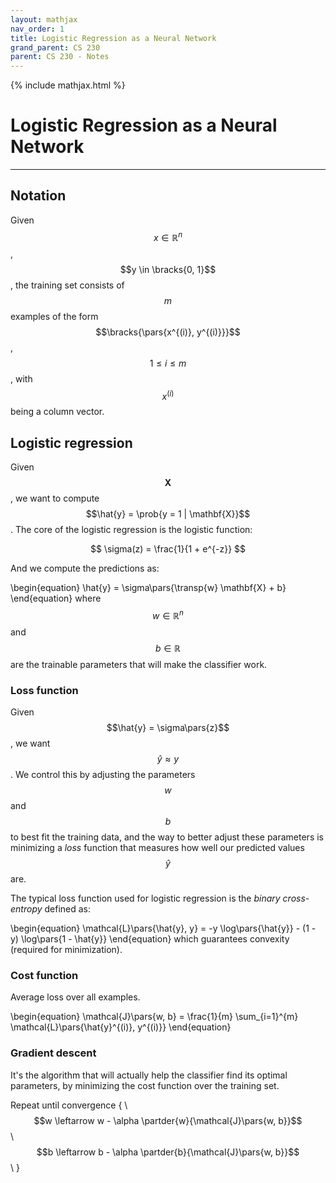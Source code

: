 ```yaml
---
layout: mathjax
nav_order: 1
title: Logistic Regression as a Neural Network
grand_parent: CS 230
parent: CS 230 - Notes
---
```


{% include mathjax.html %}


# Logistic Regression as a Neural Network
---

## Notation

Given $$x \in \mathbb{R}^n$$, $$y \in \bracks{0, 1}$$, the training set consists of $$m$$ examples
of the form $$\bracks{\pars{x^{(i)}, y^{(i)}}}$$, $$1 \le i \le m$$, with $$x^{(i)}$$ being a
column vector.

## Logistic regression

Given $$\mathbf{X}$$, we want to compute $$\hat{y} = \prob{y = 1 | \mathbf{X}}$$. The core of the
logistic regression is the logistic function:

$$ \sigma(z) = \frac{1}{1 + e^{-z}} $$

And we compute the predictions as:

\begin{equation}
    \hat{y} = \sigma\pars{\transp{w} \mathbf{X} + b}
\end{equation}
where $$w \in \mathbb{R}^n$$ and $$b \in \mathbb{R}$$ are the trainable parameters that will make the
classifier work.

### Loss function

Given $$\hat{y} = \sigma\pars{z}$$, we want $$\hat{y} \approx y$$. We control this by adjusting the
parameters $$w$$ and $$b$$ to best fit the training data, and the way to better adjust these
parameters is minimizing a *loss* function that measures how well our predicted values $$\hat{y}$$
are.

The typical loss function used for logistic regression is the *binary cross-entropy* defined as:

\begin{equation}
    \mathcal{L}\pars{\hat{y}, y} = -y \log\pars{\hat{y}} - (1 - y) \log\pars{1 - \hat{y}}
\end{equation}
which guarantees convexity (required for minimization).

### Cost function

Average loss over all examples.

\begin{equation}
    \mathcal{J}\pars{w, b} = \frac{1}{m} \sum_{i=1}^{m} \mathcal{L}\pars{\hat{y}^{(i)}, y^{(i)}}
\end{equation}

### Gradient descent

It's the algorithm that will actually help the classifier find its optimal parameters, by
minimizing the cost function over the training set.


Repeat until convergence { \\
$$w \leftarrow w - \alpha \partder{w}{\mathcal{J}\pars{w, b}}$$ \\
$$b \leftarrow b - \alpha \partder{b}{\mathcal{J}\pars{w, b}}$$ \\
}


